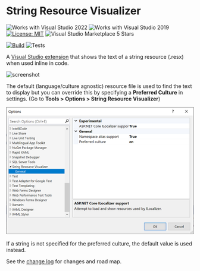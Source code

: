 # String Resource Visualizer

![Works with Visual Studio 2022](https://img.shields.io/static/v1.svg?label=VS&message=2022&color=A853C7)
![Works with Visual Studio 2019](https://img.shields.io/static/v1.svg?label=VS&message=2019&color=5F2E96)
[![License: MIT](https://img.shields.io/badge/License-MIT-green.svg)](LICENSE)
![Visual Studio Marketplace 5 Stars](https://img.shields.io/badge/VS%20Marketplace-★★★★★-green)

[![Build](https://github.com/mrlacey/StringResourceVisualizer/actions/workflows/build.yaml/badge.svg)](https://github.com/mrlacey/StringResourceVisualizer/actions/workflows/build.yaml)
![Tests](https://gist.githubusercontent.com/mrlacey/c586ff0f495b4a8dd76ab0dbdf9c89e0/raw/StringResourceVisualizer.badge.svg)

A [Visual Studio extension](https://marketplace.visualstudio.com/items?itemName=MattLaceyLtd.StringResourceVisualizer) that shows the text of a string resource (.resx) when used inline in code.

![screenshot](./art/screenshot.png)

The default (language/culture agnostic) resource file is used to find the text to display but you can override this by specifying a **Preferred Culture** in settings. (Go to **Tools > Options > String Resource Visualizer**)

![setting](./art/settings.png)

If a string is not specified for the preferred culture, the default value is used instead.

See the [change log](CHANGELOG.md) for changes and road map.
